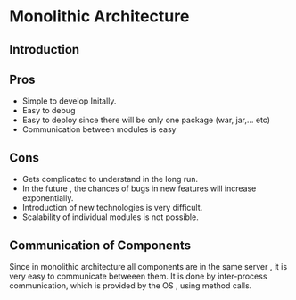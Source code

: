 # Monolithic Architecture

## Introduction

## Pros

* Simple to develop Initally.
* Easy to debug 
* Easy to deploy since  there will be only one package (war, jar,... etc)
* Communication between modules is easy

## Cons

* Gets complicated to understand in the long run.
* In the future , the chances of bugs in new features will increase exponentially.
* Introduction of new technologies is very difficult. 
* Scalability of individual modules is not possible.

## Communication of Components

Since in monolithic architecture all components are in the same server , it is very easy to communicate betweeen them.
It is done by inter-process communication, which is provided by the OS , using method calls.